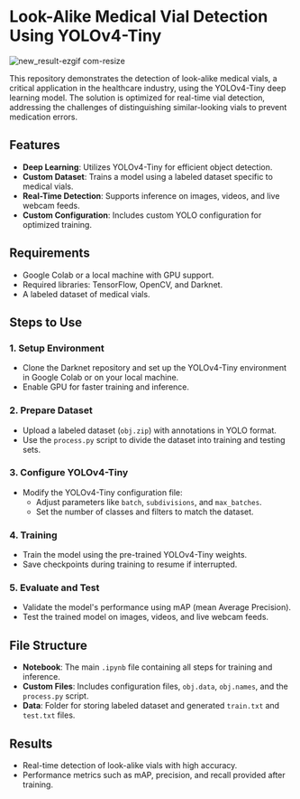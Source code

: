 
# Look-Alike Medical Vial Detection Using YOLOv4-Tiny
![new_result-ezgif com-resize](https://github.com/user-attachments/assets/ff96f2b0-f20e-42e8-8c2e-09c03320ca93)

This repository demonstrates the detection of look-alike medical vials, a critical application in the healthcare industry, using the YOLOv4-Tiny deep learning model. The solution is optimized for real-time vial detection, addressing the challenges of distinguishing similar-looking vials to prevent medication errors.

## Features

- **Deep Learning**: Utilizes YOLOv4-Tiny for efficient object detection.
- **Custom Dataset**: Trains a model using a labeled dataset specific to medical vials.
- **Real-Time Detection**: Supports inference on images, videos, and live webcam feeds.
- **Custom Configuration**: Includes custom YOLO configuration for optimized training.

## Requirements

- Google Colab or a local machine with GPU support.
- Required libraries: TensorFlow, OpenCV, and Darknet.
- A labeled dataset of medical vials.

## Steps to Use

### 1. Setup Environment
- Clone the Darknet repository and set up the YOLOv4-Tiny environment in Google Colab or on your local machine.
- Enable GPU for faster training and inference.

### 2. Prepare Dataset
- Upload a labeled dataset (`obj.zip`) with annotations in YOLO format.
- Use the `process.py` script to divide the dataset into training and testing sets.

### 3. Configure YOLOv4-Tiny
- Modify the YOLOv4-Tiny configuration file:
  - Adjust parameters like `batch`, `subdivisions`, and `max_batches`.
  - Set the number of classes and filters to match the dataset.

### 4. Training
- Train the model using the pre-trained YOLOv4-Tiny weights.
- Save checkpoints during training to resume if interrupted.

### 5. Evaluate and Test
- Validate the model's performance using mAP (mean Average Precision).
- Test the trained model on images, videos, and live webcam feeds.

## File Structure

- **Notebook**: The main `.ipynb` file containing all steps for training and inference.
- **Custom Files**: Includes configuration files, `obj.data`, `obj.names`, and the `process.py` script.
- **Data**: Folder for storing labeled dataset and generated `train.txt` and `test.txt` files.

## Results

- Real-time detection of look-alike vials with high accuracy.
- Performance metrics such as mAP, precision, and recall provided after training.


